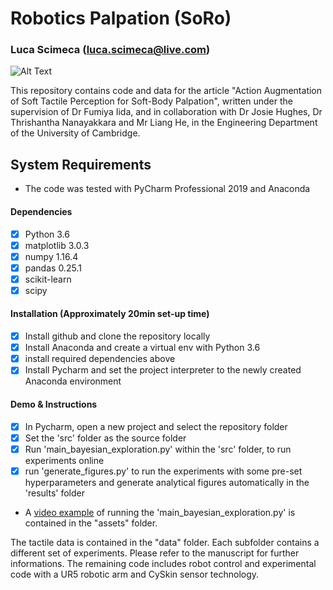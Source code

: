 # Robotics Palpation (SoRo)
### Luca Scimeca (luca.scimeca@live.com) 

![Alt Text](https://github.com/lucascimeca/Robotics_Palpation/blob/master/assets/NMI_palpation_short.gif)

This repository contains code and data for the article "Action Augmentation of Soft Tactile Perception for Soft-Body Palpation", written under the supervision of Dr Fumiya Iida, and in collaboration with Dr Josie Hughes, Dr Thrishantha Nanayakkara and Mr Liang He, in the Engineering Department of the University of Cambridge.

## System Requirements

* The code was tested with PyCharm Professional 2019 and Anaconda

#### Dependencies
- [x] Python 3.6
- [x] matplotlib 3.0.3
- [x] numpy 1.16.4
- [x] pandas 0.25.1
- [x] scikit-learn
- [x] scipy

#### Installation (Approximately 20min set-up time)
- [x] Install github and clone the repository locally 
- [x] Install Anaconda and create a virtual env with Python 3.6
- [x] install required dependencies above
- [x] Install Pycharm and set the project interpreter to the newly created Anaconda environment

#### Demo & Instructions
- [x] In Pycharm, open a new project and select the repository folder
- [x] Set the 'src' folder as the source folder
- [x] Run 'main_bayesian_exploration.py' within the 'src' folder, to run experiments online
- [x] run 'generate_figures.py' to run the experiments with some pre-set hyperparameters and generate analytical figures automatically in the 'results' folder 

* A [video example](https://bitbucket.org/lucascimeca/nmi_palpation/raw/b0febc1b1a25e84360d0b80d630a3369fe926180/assets/code_demo.mp4 "download") of running the 'main_bayesian_exploration.py' is contained in the "assets" folder.

The tactile data is contained in the "data" folder. Each subfolder contains a different set of experiments. Please refer to the manuscript for further informations.
The remaining code includes robot control and experimental code with a UR5 robotic arm and CySkin sensor technology.
